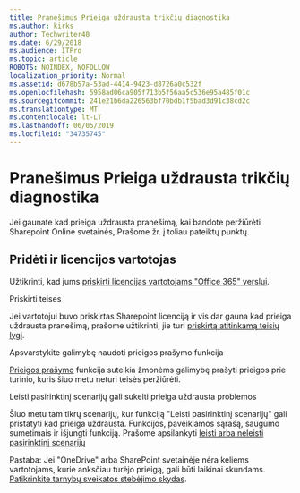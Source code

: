 ```yaml
---
title: Pranešimus Prieiga uždrausta trikčių diagnostika
ms.author: kirks
author: Techwriter40
ms.date: 6/29/2018
ms.audience: ITPro
ms.topic: article
ROBOTS: NOINDEX, NOFOLLOW
localization_priority: Normal
ms.assetid: d678b57a-53ad-4414-9423-d8726a0c532f
ms.openlocfilehash: 5958ad06ca905f713b5f56aa5c536e95a485f01c
ms.sourcegitcommit: 241e21b6da226563bf70bdb1f5bad3d91c38cd2c
ms.translationtype: MT
ms.contentlocale: lt-LT
ms.lasthandoff: 06/05/2019
ms.locfileid: "34735745"
---
```

# <a name="troubleshoot-access-denied-messages"></a>Pranešimus Prieiga uždrausta trikčių diagnostika

Jei gaunate kad prieiga uždrausta pranešimą, kai bandote peržiūrėti Sharepoint Online svetainės, Prašome žr. į toliau pateiktų punktų.

## <a name="add-and-license-the-user"></a>Pridėti ir licencijos vartotojas

Užtikrinti, kad jums [priskirti licencijas vartotojams "Office 365" verslui](https://docs.microsoft.com/en-us/office365/admin/subscriptions-and-billing/assign-licenses-to-users?view=o365-worldwide&amp;tabs=One).

Priskirti teises

Jei vartotojui buvo priskirtas Sharepoint licenciją ir vis dar gauna kad prieiga uždrausta pranešimą, prašome užtikrinti, jie turi [priskirtą atitinkamą teisių lygį](https://docs.microsoft.com/en-us/sharepoint/understanding-permission-levels).

Apsvarstykite galimybę naudoti prieigos prašymo funkcija

[Prieigos prašymo](https://support.office.com/en-us/article/Set-up-and-manage-access-requests-94B26E0B-2822-49D4-929A-8455698654B3) funkcija suteikia žmonėms galimybę prašyti prieigos prie turinio, kuris šiuo metu neturi teisės peržiūrėti. 

Leisti pasirinktinį scenarijų gali sukelti prieiga uždrausta problemos

Šiuo metu tam tikrų scenarijų, kur funkciją "Leisti pasirinktinį scenarijų" gali pristatyti kad prieiga uždrausta. Funkcijos, paveikiamos sąrašą, saugumo sumetimais ir išjungti funkciją. Prašome apsilankyti [leisti arba neleisti pasirinktinį scenarijų](https://docs.microsoft.com/en-us/sharepoint/allow-or-prevent-custom-script)

Pastaba: Jei "OneDrive" arba SharePoint svetainėje nėra keliems vartotojams, kurie anksčiau turėjo prieigą, gali būti laikinai skundams. [Patikrinkite tarnybų sveikatos stebėjimo skydas](https://portal.office.com/adminportal/home#/servicehealth).


  


